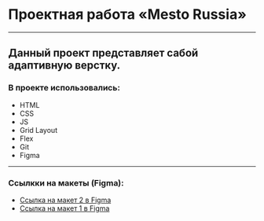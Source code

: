 # Проектная работа «Mesto Russia»
------

Данный проект представляет сабой адаптивную верстку.
------
### В проекте использовались: 
* HTML
* CSS
* JS
* Grid Layout
* Flex
* Git
* Figma
------
### Ссылкки на макеты (Figma):

* [Ссылка на макет 2 в Figma](https://www.figma.com/file/bjyvbKKJN2naO0ucURl2Z0/JavaScript.-Sprint-5?node-id=0%3A1)
* [Ссылка на макет 1 в Figma](https://www.figma.com/file/2cn9N9jSkmxD84oJik7xL7/JavaScript.-Sprint-4?node-id=28212%3A326)
